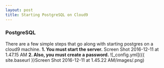```yaml
---
layout: post
title: Starting PostgreSQL on Cloud9
---
```


### PostgreSQL
There are a few simple steps that go along with starting postgres on a cloud9 machine.
**1. You must start the server.**
Screen Shot 2016-12-11 at 1.47.15 AM
**2. Also, you must create a password.**
![_config.yml]({{ site.baseurl }}Screen Shot 2016-12-11 at 1.45.22 AM/images/.png)

